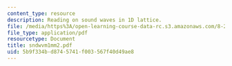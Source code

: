 ```yaml
---
content_type: resource
description: Reading on sound waves in 1D lattice.
file: /media/https%3A/open-learning-course-data-rc.s3.amazonaws.com/8-231-physics-of-solids-i-fall-2006/5b9f334bd8745741f003567f40d49ae8_sndwvm1mm2.pdf
file_type: application/pdf
resourcetype: Document
title: sndwvm1mm2.pdf
uid: 5b9f334b-d874-5741-f003-567f40d49ae8
---
```

